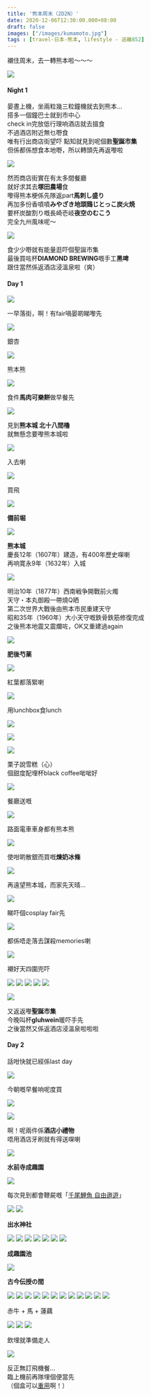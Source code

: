 ```yaml
---
title: '熊本周末（2D2N）'
date: 2020-12-06T12:30:00.000+08:00
draft: false
images: ["/images/kumamoto.jpg"]
tags : [travel-日本-熊本, lifestyle - 逃離852]
---
```


襯住周末，去一轉熊本啦～～～  

![](/images/kumamoto1.jpg)

#### Night 1
  
晏晝上機，坐兩粒幾三粒鐘機就去到熊本...  
搭多一個鐘巴士就到市中心  
check in完放低行理响酒店就去搵食  
不過酒店附近無乜嘢食  
唯有行出商店街望吓
點知就見到呢個數**聖誕市集**  
但係都係想食本地嘢，所以轉頭先再返嚟啦

![](/images/kumamoto2.jpg)

然而商店街實在有太多間餐廳  
就好求其去**塚田農場**食  
嚟得熊本梗係先隊返part**馬刺し盛り**  
再加多份香噴噴**みやざき地頭鶏じとっこ炭火焼**  
要杯炭酸割り嘅長崎壱岐**夜空のむこう**  
完全九州風味呢～

![](/images/kumamoto3.jpg)

食少少嘢就有能量逛吓個聖誕市集  
最後買咗杯**DIAMOND BREWING**嘅手工**黑啤**  
跟住當然係返酒店浸溫泉啦（爽）    
  
#### Day 1

![](/images/kumamoto4.jpg)

一早落街，啊！有fair喎晏啲睇嚟先  

![](/images/kumamoto5.jpg)

銀杏

![](/images/kumamoto6.jpg)

熊本熊

![](/images/kumamoto7.jpg)

食件**馬肉可樂餅**做早餐先  

![](/images/kumamoto8.jpg)

見到**熊本城 北十八間櫓**  
就無懸念要嚟熊本城啦  

![](/images/kumamoto9.jpg)

入去喇

![](/images/kumamoto10.jpg)

買飛

![](/images/kumamoto11.jpg)

**備前堀**

![](/images/kumamoto12.jpg)

**熊本城**  
慶長12年（1607年）建造，有400年歷史㗎喇  
再响寛永9年（1632年）入城  

![](/images/kumamoto13.jpg)

明治10年（1877年）西南戦争開戰前火燭  
天守・本丸御殿一帶燒Q晒  
第二次世界大戰後由熊本市民重建天守  
昭和35年（1960年）大小天守嘅鉄骨鉄筋修復完成  
之後熊本地震又震爛咗，OK又重建過again

![](/images/kumamoto14.jpg)

**肥後芍薬**  

![](/images/kumamoto15.jpg)

紅葉都落緊喇

![](/images/kumamoto16.jpg)

用lunchbox食lunch  


![](/images/kumamoto17.jpg)


![](/images/kumamoto18.jpg)


![](/images/kumamoto19.jpg)

栗子說雪糕（心）  
個甜度配埋杯black coffee啱啱好  

![](/images/kumamoto20.jpg)

餐廳送嘅

![](/images/kumamoto21.jpg)

路面電車車身都有熊本熊  

![](/images/kumamoto62.jpg)

使咁啲散銀而買嘅**煉奶冰條**  

![](/images/kumamoto22.jpg)

再遠望熊本城，而家先天晴...  

![](/images/kumamoto23.jpg)

睇吓個cosplay fair先

![](/images/kumamoto24.jpg)

都係唔走落去謀殺memories喇  

![](/images/kumamoto25.jpg)

襯好天四圍兜吓

![](/images/kumamoto26.jpg)
![](/images/kumamoto27.jpg)
![](/images/kumamoto28.jpg)
![](/images/kumamoto29.jpg)
![](/images/kumamoto30.jpg)

![](/images/kumamoto63.jpg)

又返返嚟**聖誕市集**  
今晚叫杯**gluhwein**暖吓手先  
之後當然又係返酒店浸溫泉啦啦啦  
  
#### Day 2  
話咁快就已經係last day  

![](/images/kumamoto32.jpg)

今朝嘅早餐响呢度買

![](/images/kumamoto31.jpg)



![](/images/kumamoto33.jpg)

啊！呢兩件係**酒店小禮物**  
唔用酒店牙刷就有得送㗎喇  

![](/images/kumamoto34.jpg)

**水前寺成趣園**  


![](/images/kumamoto35.jpg)

每次見到都會鞭屍嘅「[千尾鯉魚 自由遨遊](https://hidie.net/yunnan3b/)」  

![](/images/kumamoto36.jpg)
![](/images/kumamoto37.jpg)

**出水神社**  

![](/images/kumamoto38.jpg)
![](/images/kumamoto39.jpg)
![](/images/kumamoto40.jpg)
![](/images/kumamoto41.jpg)
![](/images/kumamoto42.jpg)
![](/images/kumamoto43.jpg)
![](/images/kumamoto44.jpg)

**成趣園池**  

![](/images/kumamoto45.jpg)

**古今伝授の間**  

![](/images/kumamoto46.jpg)
![](/images/kumamoto47.jpg)
![](/images/kumamoto48.jpg)
![](/images/kumamoto49.jpg)
![](/images/kumamoto50.jpg)
![](/images/kumamoto51.jpg)
![](/images/kumamoto52.jpg)
![](/images/kumamoto53.jpg)
![](/images/kumamoto54.jpg)
![](/images/kumamoto55.jpg)
![](/images/kumamoto56.jpg)
![](/images/kumamoto57.jpg)

赤牛 + 馬 + 蓮藕

![](/images/kumamoto58.jpg)
![](/images/kumamoto59.jpg)
![](/images/kumamoto60.jpg)

飲埋就準備走人

![](/images/kumamoto61.jpg)

反正無訂飛機餐...  
臨上機前再隊埋個便當先  
（個盒可以[重用](https://hidie.net/fengming/)啊！）
  
  
  

